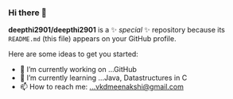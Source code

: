 ### Hi there 👋


**deepthi2901/deepthi2901** is a ✨ _special_ ✨ repository because its `README.md` (this file) appears on your GitHub profile.

Here are some ideas to get you started:

- 🔭 I’m currently working on ...GitHub
- 🌱 I’m currently learning ...Java, Datastructures in C
- 📫 How to reach me: ...vkdmeenakshi@gmail.com
